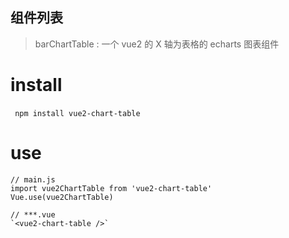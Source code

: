 ## 组件列表

> barChartTable : 一个 vue2 的 X 轴为表格的 echarts 图表组件

# install

​` npm install vue2-chart-table ​`

# use

```
​// main.js ​
import vue2ChartTable from 'vue2-chart-table'
Vue.use(vue2ChartTable)
```
```
// ***.vue
`<vue2-chart-table />`
```

